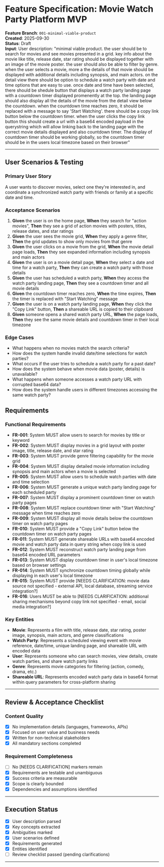 # Feature Specification: Movie Watch Party Platform MVP

**Feature Branch**: `001-minimal-viable-product`  
**Created**: 2025-09-30  
**Status**: Draft  
**Input**: User description: "minimal viable product. the user should be to search for movies and see movies presented in a grid. key info about the movie like title, release date, star rating should be displayed together with an image of the movie poster. the user should also be able to filter by genre. when the user selects a movie, more a the details of that movie should be displayed with additional details including synopsis, and main actors. on the detail view there should be option to schedule a watch party with date and time options that are easy to use. once date and time have been selected, there should be shedule button that displays a watch party landing page with a countdown timer displayed promenently at the top. the landing page should also display all the details of the movie from the detail view below the countdown. when the countdown time reaches zero, it should be replaced with a message to say 'Start Watching'. there should be a copy link button below the countdown timer. when the user clicks the copy link button this should create a url with a base64 encoded payload in the querystring which will allow linking back to the landing page with the correct movie details displayed and also countdown timer. The display of countdown timer should be working globally, so the countdown timer should be in the users local timezone based on their browser"

---

## User Scenarios & Testing

### Primary User Story
A user wants to discover movies, select one they're interested in, and coordinate a synchronized watch party with friends or family at a specific date and time.

### Acceptance Scenarios
1. **Given** the user is on the home page, **When** they search for "action movies", **Then** they see a grid of action movies with posters, titles, release dates, and star ratings
2. **Given** the user sees the movie grid, **When** they apply a genre filter, **Then** the grid updates to show only movies from that genre
3. **Given** the user clicks on a movie from the grid, **When** the movie detail page loads, **Then** they see expanded information including synopsis and main actors
4. **Given** the user is on a movie detail page, **When** they select a date and time for a watch party, **Then** they can create a watch party with those details
5. **Given** the user has scheduled a watch party, **When** they access the watch party landing page, **Then** they see a countdown timer and all movie details
6. **Given** the countdown timer reaches zero, **When** the time expires, **Then** the timer is replaced with "Start Watching" message
7. **Given** the user is on a watch party landing page, **When** they click the "Copy Link" button, **Then** a shareable URL is copied to their clipboard
8. **Given** someone opens a shared watch party URL, **When** the page loads, **Then** they see the same movie details and countdown timer in their local timezone

### Edge Cases
- What happens when no movies match the search criteria?
- How does the system handle invalid date/time selections for watch parties?
- What occurs if the user tries to schedule a watch party for a past date?
- How does the system behave when movie data (poster, details) is unavailable?
- What happens when someone accesses a watch party URL with corrupted base64 data?
- How does the system handle users in different timezones accessing the same watch party?

## Requirements

### Functional Requirements
- **FR-001**: System MUST allow users to search for movies by title or keyword
- **FR-002**: System MUST display movies in a grid layout with poster image, title, release date, and star rating
- **FR-003**: System MUST provide genre filtering capability for the movie grid
- **FR-004**: System MUST display detailed movie information including synopsis and main actors when a movie is selected
- **FR-005**: System MUST allow users to schedule watch parties with date and time selection
- **FR-006**: System MUST generate a unique watch party landing page for each scheduled party
- **FR-007**: System MUST display a prominent countdown timer on watch party pages
- **FR-008**: System MUST replace countdown timer with "Start Watching" message when time reaches zero
- **FR-009**: System MUST display all movie details below the countdown timer on watch party pages
- **FR-010**: System MUST provide a "Copy Link" button below the countdown timer on watch party pages
- **FR-011**: System MUST generate shareable URLs with base64 encoded movie and watch party data in query string when copy link is used
- **FR-012**: System MUST reconstruct watch party landing page from base64 encoded URL parameters
- **FR-013**: System MUST display countdown timer in user's local timezone based on browser settings
- **FR-014**: System MUST synchronize countdown timing globally while displaying in each user's local timezone
- **FR-015**: System MUST provide [NEEDS CLARIFICATION: movie data source not specified - external API, local database, streaming service integration?]
- **FR-016**: Users MUST be able to [NEEDS CLARIFICATION: additional sharing mechanisms beyond copy link not specified - email, social media integration?]

### Key Entities
- **Movie**: Represents a film with title, release date, star rating, poster image, synopsis, main actors, and genre classifications
- **Watch Party**: Represents a scheduled viewing event with movie reference, date/time, unique landing page, and shareable URL with encoded data
- **User**: Represents someone who can search movies, view details, create watch parties, and share watch party links
- **Genre**: Represents movie categories for filtering (action, comedy, drama, etc.)
- **Shareable URL**: Represents encoded watch party data in base64 format within query parameters for cross-platform sharing

---

## Review & Acceptance Checklist

### Content Quality
- [x] No implementation details (languages, frameworks, APIs)
- [x] Focused on user value and business needs
- [x] Written for non-technical stakeholders
- [x] All mandatory sections completed

### Requirement Completeness
- [ ] No [NEEDS CLARIFICATION] markers remain
- [x] Requirements are testable and unambiguous  
- [x] Success criteria are measurable
- [x] Scope is clearly bounded
- [x] Dependencies and assumptions identified

---

## Execution Status

- [x] User description parsed
- [x] Key concepts extracted
- [x] Ambiguities marked
- [x] User scenarios defined
- [x] Requirements generated
- [x] Entities identified
- [ ] Review checklist passed (pending clarifications)

---
